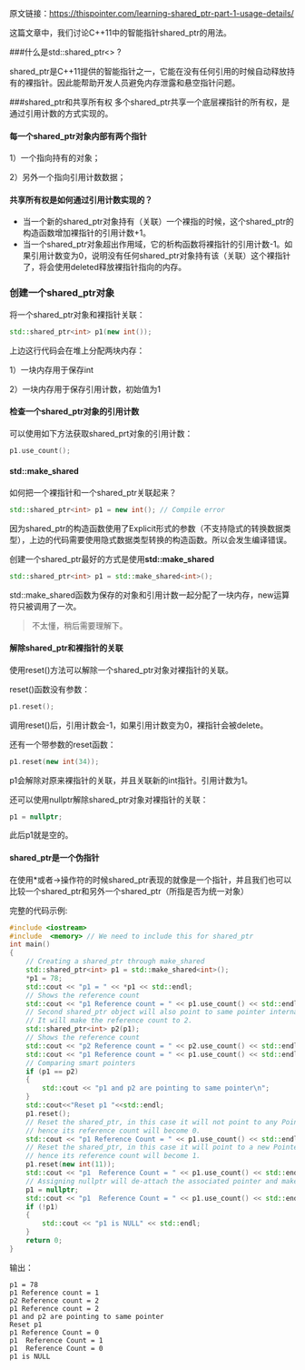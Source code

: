 原文链接：https://thispointer.com/learning-shared_ptr-part-1-usage-details/



这篇文章中，我们讨论C++11中的智能指针shared_ptr的用法。



###什么是std::shared_ptr<> ?

shared_ptr是C++11提供的智能指针之一，它能在没有任何引用的时候自动释放持有的裸指针。因此能帮助开发人员避免内存泄露和悬空指针问题。



###shared_ptr和共享所有权
多个shared_ptr共享一个底层裸指针的所有权，是通过引用计数的方式实现的。



#### 每一个shared_ptr对象内部有两个指针

1）一个指向持有的对象；

2）另外一个指向引用计数数据；



#### 共享所有权是如何通过引用计数实现的？

* 当一个新的shared_ptr对象持有（关联）一个裸指的时候，这个shared_ptr的构造函数增加裸指针的引用计数+1。
* 当一个shared_ptr对象超出作用域，它的析构函数将裸指针的引用计数-1。如果引用计数变为0，说明没有任何shared_ptr对象持有该（关联）这个裸指针了，将会使用deleted释放裸指针指向的内存。



### 创建一个shared_ptr对象

将一个shared_ptr对象和裸指针关联：

```c++
std::shared_ptr<int> p1(new int());
```

上边这行代码会在堆上分配两块内存：

1）一块内存用于保存int

2）一块内存用于保存引用计数，初始值为1



#### 检查一个shared_ptr对象的引用计数

可以使用如下方法获取shared_prt对象的引用计数：

```c++
p1.use_count();
```



#### std::make_shared<T>

如何把一个裸指针和一个shared_ptr关联起来？

```c++
std::shared_ptr<int> p1 = new int(); // Compile error
```

因为shared_ptr的构造函数使用了Explicit形式的参数（不支持隐式的转换数据类型），上边的代码需要使用隐式数据类型转换的构造函数。所以会发生编译错误。

创建一个shared_ptr最好的方式是使用**std::make_shared**

```c++
std::shared_ptr<int> p1 = std::make_shared<int>();
```

std::make_shared函数为保存的对象和引用计数一起分配了一块内存，new运算符只被调用了一次。

> 不太懂，稍后需要理解下。





#### 解除shared_ptr和裸指针的关联

使用reset()方法可以解除一个shared_ptr对象对裸指针的关联。

reset()函数没有参数：

```c++
p1.reset();
```

调用reset()后，引用计数会-1，如果引用计数变为0，裸指针会被delete。

还有一个带参数的reset函数：

```c++
p1.reset(new int(34));
```

p1会解除对原来裸指针的关联，并且关联新的int指针。引用计数为1。

还可以使用nullptr解除shared_ptr对象对裸指针的关联：

```c++
p1 = nullptr;
```

此后p1就是空的。



#### shared_ptr是一个伪指针

在使用*或者->操作符的时候shared_ptr表现的就像是一个指针，并且我们也可以比较一个shared_ptr和另外一个shared_ptr（所指是否为统一对象）



完整的代码示例:

```c++
#include <iostream>
#include  <memory> // We need to include this for shared_ptr
int main()
{
    // Creating a shared_ptr through make_shared
    std::shared_ptr<int> p1 = std::make_shared<int>();
    *p1 = 78;
    std::cout << "p1 = " << *p1 << std::endl;
    // Shows the reference count
    std::cout << "p1 Reference count = " << p1.use_count() << std::endl;
    // Second shared_ptr object will also point to same pointer internally
    // It will make the reference count to 2.
    std::shared_ptr<int> p2(p1);
    // Shows the reference count
    std::cout << "p2 Reference count = " << p2.use_count() << std::endl;
    std::cout << "p1 Reference count = " << p1.use_count() << std::endl;
    // Comparing smart pointers
    if (p1 == p2)
    {
        std::cout << "p1 and p2 are pointing to same pointer\n";
    }
    std::cout<<"Reset p1 "<<std::endl;
    p1.reset();
    // Reset the shared_ptr, in this case it will not point to any Pointer internally
    // hence its reference count will become 0.
    std::cout << "p1 Reference Count = " << p1.use_count() << std::endl;
    // Reset the shared_ptr, in this case it will point to a new Pointer internally
    // hence its reference count will become 1.
    p1.reset(new int(11));
    std::cout << "p1  Reference Count = " << p1.use_count() << std::endl;
    // Assigning nullptr will de-attach the associated pointer and make it to point null
    p1 = nullptr;
    std::cout << "p1  Reference Count = " << p1.use_count() << std::endl;
    if (!p1)
    {
        std::cout << "p1 is NULL" << std::endl;
    }
    return 0;
}
```

输出：

```
p1 = 78
p1 Reference count = 1
p2 Reference count = 2
p1 Reference count = 2
p1 and p2 are pointing to same pointer
Reset p1 
p1 Reference Count = 0
p1  Reference Count = 1
p1  Reference Count = 0
p1 is NULL
```







